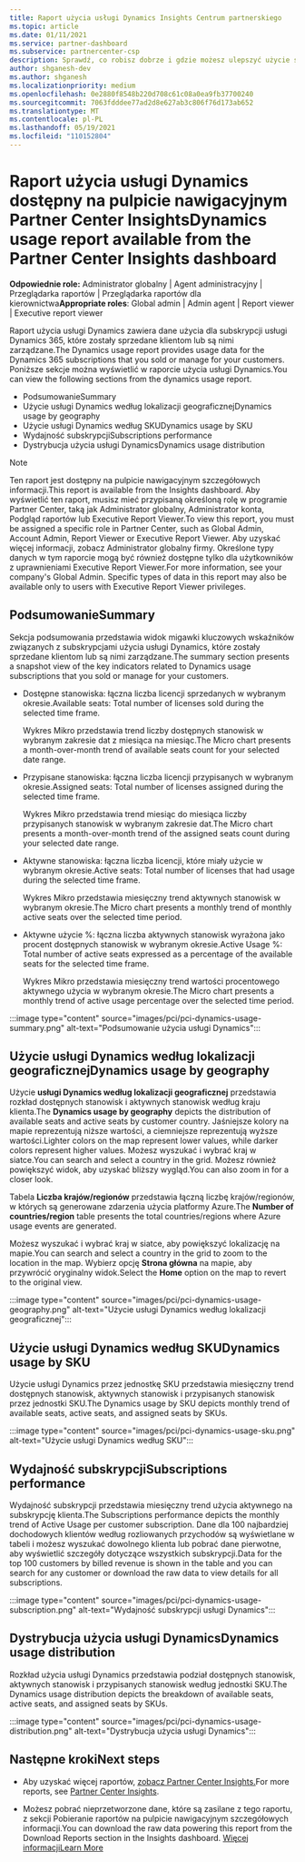```yaml
---
title: Raport użycia usługi Dynamics Insights Centrum partnerskiego
ms.topic: article
ms.date: 01/11/2021
ms.service: partner-dashboard
ms.subservice: partnercenter-csp
description: Sprawdź, co robisz dobrze i gdzie możesz ulepszyć użycie subskrypcji usługi Dynamics, które sprzedajesz klientom lub zarządzasz nimi.
author: shganesh-dev
ms.author: shganesh
ms.localizationpriority: medium
ms.openlocfilehash: 0e2880f8548b220d708c61c08a0ea9fb37700240
ms.sourcegitcommit: 7063fdddee77ad2d8e627ab3c806f76d173ab652
ms.translationtype: MT
ms.contentlocale: pl-PL
ms.lasthandoff: 05/19/2021
ms.locfileid: "110152804"
---
```

# <a name="dynamics-usage-report-available-from-the-partner-center-insights-dashboard"></a><span data-ttu-id="fd9e1-103">Raport użycia usługi Dynamics dostępny na pulpicie nawigacyjnym Partner Center Insights</span><span class="sxs-lookup"><span data-stu-id="fd9e1-103">Dynamics usage report available from the Partner Center Insights dashboard</span></span>

<span data-ttu-id="fd9e1-104">**Odpowiednie role:** Administrator globalny | Agent administracyjny | Przeglądarka raportów | Przeglądarka raportów dla kierownictwa</span><span class="sxs-lookup"><span data-stu-id="fd9e1-104">**Appropriate roles**: Global admin | Admin agent | Report viewer | Executive report viewer</span></span>

<span data-ttu-id="fd9e1-105">Raport użycia usługi Dynamics zawiera dane użycia dla subskrypcji usługi Dynamics 365, które zostały sprzedane klientom lub są nimi zarządzane.</span><span class="sxs-lookup"><span data-stu-id="fd9e1-105">The Dynamics usage report provides usage data for the Dynamics 365 subscriptions that you sold or manage for your customers.</span></span> <span data-ttu-id="fd9e1-106">Poniższe sekcje można wyświetlić w raporcie użycia usługi Dynamics.</span><span class="sxs-lookup"><span data-stu-id="fd9e1-106">You can view the following sections from the dynamics usage report.</span></span>

- <span data-ttu-id="fd9e1-107">Podsumowanie</span><span class="sxs-lookup"><span data-stu-id="fd9e1-107">Summary</span></span>
- <span data-ttu-id="fd9e1-108">Użycie usługi Dynamics według lokalizacji geograficznej</span><span class="sxs-lookup"><span data-stu-id="fd9e1-108">Dynamics usage by geography</span></span>
- <span data-ttu-id="fd9e1-109">Użycie usługi Dynamics według SKU</span><span class="sxs-lookup"><span data-stu-id="fd9e1-109">Dynamics usage by SKU</span></span>
- <span data-ttu-id="fd9e1-110">Wydajność subskrypcji</span><span class="sxs-lookup"><span data-stu-id="fd9e1-110">Subscriptions performance</span></span>
- <span data-ttu-id="fd9e1-111">Dystrybucja użycia usługi Dynamics</span><span class="sxs-lookup"><span data-stu-id="fd9e1-111">Dynamics usage distribution</span></span>

 > [!NOTE]
 > <span data-ttu-id="fd9e1-112">Ten raport jest dostępny na pulpicie nawigacyjnym szczegółowych informacji.</span><span class="sxs-lookup"><span data-stu-id="fd9e1-112">This report is available from the Insights dashboard.</span></span> <span data-ttu-id="fd9e1-113">Aby wyświetlić ten raport, musisz mieć przypisaną określoną rolę w programie Partner Center, taką jak Administrator globalny, Administrator konta, Podgląd raportów lub Executive Report Viewer.</span><span class="sxs-lookup"><span data-stu-id="fd9e1-113">To view this report, you must be assigned a specific role in Partner Center, such as Global Admin, Account Admin, Report Viewer or Executive Report Viewer.</span></span> <span data-ttu-id="fd9e1-114">Aby uzyskać więcej informacji, zobacz Administrator globalny firmy. Określone typy danych w tym raporcie mogą być również dostępne tylko dla użytkowników z uprawnieniami Executive Report Viewer.</span><span class="sxs-lookup"><span data-stu-id="fd9e1-114">For more information, see your company's Global Admin. Specific types of data in this report may also be available only to users with Executive Report Viewer privileges.</span></span>

## <a name="summary"></a><span data-ttu-id="fd9e1-115">Podsumowanie</span><span class="sxs-lookup"><span data-stu-id="fd9e1-115">Summary</span></span>

<span data-ttu-id="fd9e1-116">Sekcja podsumowania przedstawia widok migawki kluczowych wskaźników związanych z subskrypcjami użycia usługi Dynamics, które zostały sprzedane klientom lub są nimi zarządzane.</span><span class="sxs-lookup"><span data-stu-id="fd9e1-116">The summary section presents a snapshot view of the key indicators related to Dynamics usage subscriptions that you sold or manage for your customers.</span></span>  

- <span data-ttu-id="fd9e1-117">Dostępne stanowiska: łączna liczba licencji sprzedanych w wybranym okresie.</span><span class="sxs-lookup"><span data-stu-id="fd9e1-117">Available seats: Total number of licenses sold during the selected time frame.</span></span>

   <span data-ttu-id="fd9e1-118">Wykres Mikro przedstawia trend liczby dostępnych stanowisk w wybranym zakresie dat z miesiąca na miesiąc.</span><span class="sxs-lookup"><span data-stu-id="fd9e1-118">The Micro chart presents a month-over-month trend of available seats count for your selected date range.</span></span>

- <span data-ttu-id="fd9e1-119">Przypisane stanowiska: łączna liczba licencji przypisanych w wybranym okresie.</span><span class="sxs-lookup"><span data-stu-id="fd9e1-119">Assigned seats: Total number of licenses assigned during the selected time frame.</span></span>

   <span data-ttu-id="fd9e1-120">Wykres Mikro przedstawia trend miesiąc do miesiąca liczby przypisanych stanowisk w wybranym zakresie dat.</span><span class="sxs-lookup"><span data-stu-id="fd9e1-120">The Micro chart presents a month-over-month trend of the assigned seats count during your selected date range.</span></span>

- <span data-ttu-id="fd9e1-121">Aktywne stanowiska: łączna liczba licencji, które miały użycie w wybranym okresie.</span><span class="sxs-lookup"><span data-stu-id="fd9e1-121">Active seats: Total number of licenses that had usage during the selected time frame.</span></span> 

   <span data-ttu-id="fd9e1-122">Wykres Mikro przedstawia miesięczny trend aktywnych stanowisk w wybranym okresie.</span><span class="sxs-lookup"><span data-stu-id="fd9e1-122">The Micro chart presents a monthly trend of monthly active seats over the selected time period.</span></span>

- <span data-ttu-id="fd9e1-123">Aktywne użycie %: łączna liczba aktywnych stanowisk wyrażona jako procent dostępnych stanowisk w wybranym okresie.</span><span class="sxs-lookup"><span data-stu-id="fd9e1-123">Active Usage %: Total number of active seats expressed as a percentage of the available seats for the selected time frame.</span></span> 

   <span data-ttu-id="fd9e1-124">Wykres Mikro przedstawia miesięczny trend wartości procentowego aktywnego użycia w wybranym okresie.</span><span class="sxs-lookup"><span data-stu-id="fd9e1-124">The Micro chart presents a monthly trend of active usage percentage over the selected time period.</span></span>

:::image type="content" source="images/pci/pci-dynamics-usage-summary.png" alt-text="Podsumowanie użycia usługi Dynamics":::

## <a name="dynamics-usage-by-geography"></a><span data-ttu-id="fd9e1-126">Użycie usługi Dynamics według lokalizacji geograficznej</span><span class="sxs-lookup"><span data-stu-id="fd9e1-126">Dynamics usage by geography</span></span>

<span data-ttu-id="fd9e1-127">Użycie **usługi Dynamics według lokalizacji geograficznej** przedstawia rozkład dostępnych stanowisk i aktywnych stanowisk według kraju klienta.</span><span class="sxs-lookup"><span data-stu-id="fd9e1-127">The **Dynamics usage by geography** depicts the distribution of available seats and active seats by customer country.</span></span> <span data-ttu-id="fd9e1-128">Jaśniejsze kolory na mapie reprezentują niższe wartości, a ciemniejsze reprezentują wyższe wartości.</span><span class="sxs-lookup"><span data-stu-id="fd9e1-128">Lighter colors on the map represent lower values, while darker colors represent higher values.</span></span> <span data-ttu-id="fd9e1-129">Możesz wyszukać i wybrać kraj w siatce.</span><span class="sxs-lookup"><span data-stu-id="fd9e1-129">You can search and select a country in the grid.</span></span> <span data-ttu-id="fd9e1-130">Możesz również powiększyć widok, aby uzyskać bliższy wygląd.</span><span class="sxs-lookup"><span data-stu-id="fd9e1-130">You can also zoom in for a closer look.</span></span>

<span data-ttu-id="fd9e1-131">Tabela **Liczba krajów/regionów** przedstawia łączną liczbę krajów/regionów, w których są generowane zdarzenia użycia platformy Azure.</span><span class="sxs-lookup"><span data-stu-id="fd9e1-131">The **Number of countries/region** table presents the total countries/regions where Azure usage events are generated.</span></span>

<span data-ttu-id="fd9e1-132">Możesz wyszukać i wybrać kraj w siatce, aby powiększyć lokalizację na mapie.</span><span class="sxs-lookup"><span data-stu-id="fd9e1-132">You can search and select a country in the grid to zoom to the location in the map.</span></span> <span data-ttu-id="fd9e1-133">Wybierz opcję **Strona główna** na mapie, aby przywrócić oryginalny widok.</span><span class="sxs-lookup"><span data-stu-id="fd9e1-133">Select the **Home** option on the map to revert to the original view.</span></span>

:::image type="content" source="images/pci/pci-dynamics-usage-geography.png" alt-text="Użycie usługi Dynamics według lokalizacji geograficznej":::

## <a name="dynamics-usage-by-sku"></a><span data-ttu-id="fd9e1-135">Użycie usługi Dynamics według SKU</span><span class="sxs-lookup"><span data-stu-id="fd9e1-135">Dynamics usage by SKU</span></span>

<span data-ttu-id="fd9e1-136">Użycie usługi Dynamics przez jednostkę SKU przedstawia miesięczny trend dostępnych stanowisk, aktywnych stanowisk i przypisanych stanowisk przez jednostki SKU.</span><span class="sxs-lookup"><span data-stu-id="fd9e1-136">The Dynamics usage by SKU depicts monthly trend of available seats, active seats, and assigned seats by SKUs.</span></span>

:::image type="content" source="images/pci/pci-dynamics-usage-sku.png" alt-text="Użycie usługi Dynamics według SKU":::

## <a name="subscriptions-performance"></a><span data-ttu-id="fd9e1-138">Wydajność subskrypcji</span><span class="sxs-lookup"><span data-stu-id="fd9e1-138">Subscriptions performance</span></span>

<span data-ttu-id="fd9e1-139">Wydajność subskrypcji przedstawia miesięczny trend użycia aktywnego na subskrypcję klienta.</span><span class="sxs-lookup"><span data-stu-id="fd9e1-139">The Subscriptions performance depicts the monthly trend of Active Usage per customer subscription.</span></span> <span data-ttu-id="fd9e1-140">Dane dla 100 najbardziej dochodowych klientów według rozliowanych przychodów są wyświetlane w tabeli i możesz wyszukać dowolnego klienta lub pobrać dane pierwotne, aby wyświetlić szczegóły dotyczące wszystkich subskrypcji.</span><span class="sxs-lookup"><span data-stu-id="fd9e1-140">Data for the top 100 customers by billed revenue is shown in the table and you can search for any customer or download the raw data to view details for all subscriptions.</span></span>

:::image type="content" source="images/pci/pci-dynamics-usage-subscription.png" alt-text="Wydajność subskrypcji usługi Dynamics":::

## <a name="dynamics-usage-distribution"></a><span data-ttu-id="fd9e1-142">Dystrybucja użycia usługi Dynamics</span><span class="sxs-lookup"><span data-stu-id="fd9e1-142">Dynamics usage distribution</span></span>

<span data-ttu-id="fd9e1-143">Rozkład użycia usługi Dynamics przedstawia podział dostępnych stanowisk, aktywnych stanowisk i przypisanych stanowisk według jednostki SKU.</span><span class="sxs-lookup"><span data-stu-id="fd9e1-143">The Dynamics usage distribution depicts the breakdown of available seats, active seats, and assigned seats by SKUs.</span></span>

:::image type="content" source="images/pci/pci-dynamics-usage-distribution.png" alt-text="Dystrybucja użycia usługi Dynamics":::

## <a name="next-steps"></a><span data-ttu-id="fd9e1-145">Następne kroki</span><span class="sxs-lookup"><span data-stu-id="fd9e1-145">Next steps</span></span>

- <span data-ttu-id="fd9e1-146">Aby uzyskać więcej raportów, [zobacz Partner Center Insights.](partner-center-insights.md)</span><span class="sxs-lookup"><span data-stu-id="fd9e1-146">For more reports, see [Partner Center Insights](partner-center-insights.md).</span></span>

- <span data-ttu-id="fd9e1-147">Możesz pobrać nieprzetworzone dane, które są zasilane z tego raportu, z sekcji Pobieranie raportów na pulpicie nawigacyjnym szczegółowych informacji.</span><span class="sxs-lookup"><span data-stu-id="fd9e1-147">You can download the raw data powering this report from the Download Reports section in the Insights dashboard.</span></span> [<span data-ttu-id="fd9e1-148">Więcej informacji</span><span class="sxs-lookup"><span data-stu-id="fd9e1-148">Learn More</span></span>](pci-download-reports.md) 
